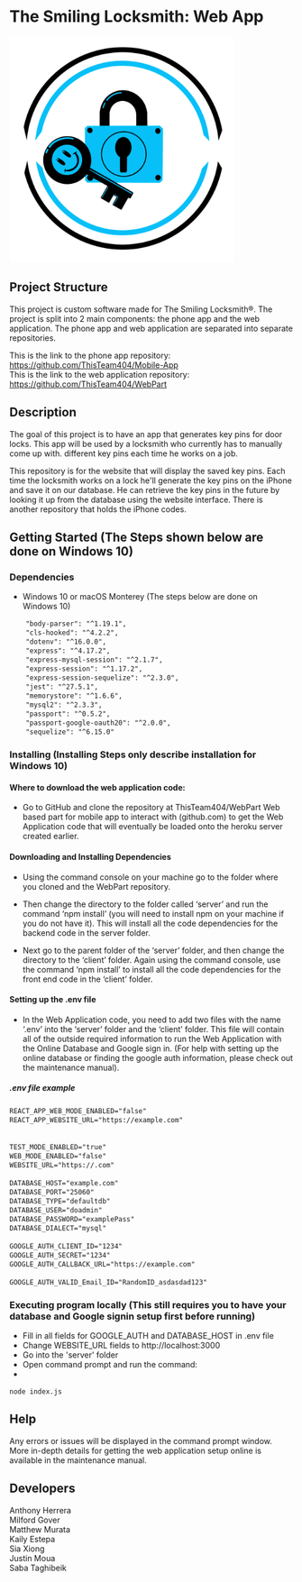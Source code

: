 # The Smiling Locksmith: Web App

<img width="400" height="400" src="https://github.com/ThisTeam404/WebPart/blob/main/client/src/OfficialLogo.PNG" />

## Project Structure
This project is custom software made for The Smiling Locksmith®.
The project is split into 2 main components: the phone app and the web application.
The phone app and web application are separated into separate repositories.

This is the link to the phone app repository: https://github.com/ThisTeam404/Mobile-App</br>
This is the link to the web application repository: https://github.com/ThisTeam404/WebPart</br>

## Description
The goal of this project is to have an app that generates key pins for door locks. This app will be used by a locksmith who currently has to manually come up with. different key pins each time he works on a job.

This repository is for the website that will display the saved key pins. Each time the locksmith works on a lock he'll generate the key pins on the iPhone and save it on our database. He can retrieve the key pins in the future by looking it up from the database using the website interface. There is another repository that holds the iPhone codes.

## Getting Started (The Steps shown below are done on Windows 10)

### Dependencies
* Windows 10 or macOS Monterey (The steps below are done on Windows 10) 
```
    "body-parser": "^1.19.1",
    "cls-hooked": "^4.2.2",
    "dotenv": "^16.0.0",
    "express": "^4.17.2",
    "express-mysql-session": "^2.1.7",
    "express-session": "^1.17.2",
    "express-session-sequelize": "^2.3.0",
    "jest": "^27.5.1",
    "memorystore": "^1.6.6",
    "mysql2": "^2.3.3",
    "passport": "^0.5.2",
    "passport-google-oauth20": "^2.0.0",
    "sequelize": "^6.15.0"
```

### Installing (Installing Steps only describe installation for Windows 10)

#### Where to download the web application code:
* Go to GitHub and clone the repository at ThisTeam404/WebPart Web based part for mobile app to interact with (github.com) to get the Web Application code that will eventually be loaded onto the heroku server created earlier.

#### Downloading and Installing Dependencies
* Using the command console on your machine go to the folder where you cloned and the WebPart repository.

* Then change the directory to the folder called ‘server’ and run the command ‘npm install’ (you will need to install npm on your machine if you do not have it). This will install all the code dependencies for the backend code in the server folder.

* Next go to the parent folder of the ‘server’ folder, and then change the directory to the ‘client’ folder. Again using the command console, use the command ‘npm install’ to install all the code dependencies for the front end code in the ‘client’ folder.

#### Setting up the .env file
* In the Web Application code, you need to add two files with the name ‘.env’ into the ‘server’ folder and the ‘client’ folder. This file will contain all of the outside required information to run the Web Application with the Online Database and Google sign in. (For help with setting up the online database or finding the google auth information, please check out the maintenance manual).

##### .env file example
```
REACT_APP_WEB_MODE_ENABLED="false"
REACT_APP_WEBSITE_URL="https://example.com"


TEST_MODE_ENABLED="true"
WEB_MODE_ENABLED="false"
WEBSITE_URL="https://.com"

DATABASE_HOST="example.com"
DATABASE_PORT="25060"
DATABASE_TYPE="defaultdb"
DATABASE_USER="doadmin"
DATABASE_PASSWORD="examplePass"
DATABASE_DIALECT="mysql"

GOOGLE_AUTH_CLIENT_ID="1234"
GOOGLE_AUTH_SECRET="1234"
GOOGLE_AUTH_CALLBACK_URL="https://example.com"

GOOGLE_AUTH_VALID_Email_ID="RandomID_asdasdad123"
```

### Executing program locally (This still requires you to have your database and Google signin setup first before running)

* Fill in all fields for GOOGLE_AUTH and DATABASE_HOST in .env file
* Change WEBSITE_URL fields to http://localhost:3000
* Go into the 'server' folder
* Open command prompt and run the command:
* 
```
node index.js
```

## Help
Any errors or issues will be displayed in the command prompt window.
More in-depth details for getting the web application setup online is available in the maintenance manual.


## Developers
Anthony Herrera</br>
Milford Gover</br>
Matthew Murata</br>
Kaily Estepa</br>
Sia Xiong</br>
Justin Moua</br>
Saba Taghibeik</br>

